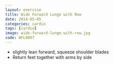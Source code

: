 ```yaml
---
layout: exercise
title: Wide Forward Lunge with Row
date: 2014-05-05
categories: cardio
tags: [cardio]
image: wide-forward-lunge-with-row.jpg
code: WFL8007
---
```


- slightly lean forward, squeeze shoulder blades
- Return feet together with arms by side
